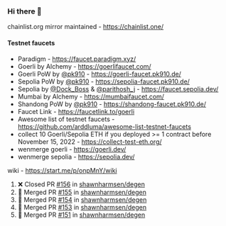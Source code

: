 ### Hi there 👋

chainlist.org mirror maintained - https://chainlist.one/

#### Testnet faucets
- Paradigm - https://faucet.paradigm.xyz/
- Goerli by Alchemy - https://goerlifaucet.com/
- Goerli PoW by [@pk910](https://github.com/pk910/PoWFaucet) - https://goerli-faucet.pk910.de/
- Sepolia PoW by [@pk910](https://github.com/pk910/PoWFaucet) - https://sepolia-faucet.pk910.de/
- Sepolia by [@Dock_Boss](https://twitter.com/Dock_Boss) & [@parithosh_j](https://twitter.com/parithosh_j) - https://faucet.sepolia.dev/
- Mumbai by Alchemy - https://mumbaifaucet.com/
- Shandong PoW by [@pk910](https://github.com/pk910/PoWFaucet) - https://shandong-faucet.pk910.de/ 
- Faucet Link - https://faucetlink.to/goerli
- Awesome list of testnet faucets - https://github.com/arddluma/awesome-list-testnet-faucets
- collect 10 Goerli/Sepolia ETH if you deployed >= 1 contract before November 15, 2022 - https://collect-test-eth.org/
- wenmerge goerli - https://goerli.dev/
- wenmerge sepolia - https://sepolia.dev/ 

wiki - https://start.me/p/onpMnY/wiki

<!--START_SECTION:activity-->
1. ❌ Closed PR [#156](https://github.com/shawnharmsen/degen/pull/156) in [shawnharmsen/degen](https://github.com/shawnharmsen/degen)
2. 🎉 Merged PR [#155](https://github.com/shawnharmsen/degen/pull/155) in [shawnharmsen/degen](https://github.com/shawnharmsen/degen)
3. 🎉 Merged PR [#154](https://github.com/shawnharmsen/degen/pull/154) in [shawnharmsen/degen](https://github.com/shawnharmsen/degen)
4. 🎉 Merged PR [#153](https://github.com/shawnharmsen/degen/pull/153) in [shawnharmsen/degen](https://github.com/shawnharmsen/degen)
5. 🎉 Merged PR [#151](https://github.com/shawnharmsen/degen/pull/151) in [shawnharmsen/degen](https://github.com/shawnharmsen/degen)
<!--END_SECTION:activity-->
